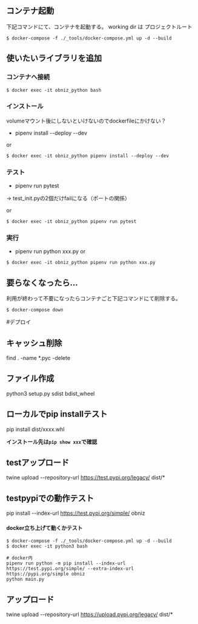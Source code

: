 
## コンテナ起動
下記コマンドにて、コンテナを起動する。
working dir は プロジェクトルート

```:ターミナル
$ docker-compose -f ./_tools/docker-compose.yml up -d --build
```

## 使いたいライブラリを追加

### コンテナへ接続
```:ターミナル
$ docker exec -it obniz_python bash
```

### インストール
volumeマウント後にしないといけないのでdockerfileにかけない？

  - pipenv install --deploy --dev

or 
```:ターミナル
$ docker exec -it obniz_python pipenv install --deploy --dev
```


### テスト
  - pipenv run pytest
  
→ test_init.pyの2個だけfailになる（ポートの関係）

or 
```:ターミナル
$ docker exec -it obniz_python pipenv run pytest
```


### 実行
  - pipenv run python xxx.py
or 
```:ターミナル
$ docker exec -it obniz_python pipenv run python xxx.py
```



## 要らなくなったら...
利用が終わって不要になったらコンテナごと下記コマンドにて削除する。

```:ターミナル
$ docker-compose down
```

#デプロイ

## キャッシュ削除
find . -name \*.pyc -delete

## ファイル作成
python3 setup.py sdist bdist_wheel

## ローカルでpip installテスト
pip install dist/xxxx.whl

**インストール先は`pip show xxx`で確認**

## testアップロード

twine upload --repository-url https://test.pypi.org/legacy/ dist/*

## testpypiでの動作テスト

pip install --index-url https://test.pypi.org/simple/ obniz

#### docker立ち上げて動くかテスト

```
$ docker-compose -f ./_tools/docker-compose.yml up -d --build
$ docker exec -it python3 bash

# docker内
pipenv run python -m pip install --index-url https://test.pypi.org/simple/ --extra-index-url https://pypi.org/simple obniz
python main.py
```

## アップロード
twine upload --repository-url https://upload.pypi.org/legacy/ dist/*
